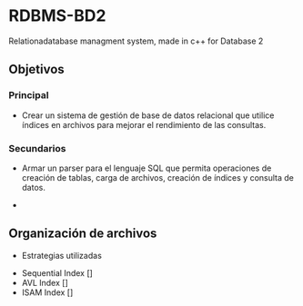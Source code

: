 # RDBMS-BD2
Relationadatabase managment system, made in c++ for Database 2

## Objetivos

### Principal

- Crear un sistema de gestión de base de datos relacional que utilice índices en archivos para mejorar el rendimiento de las consultas.

### Secundarios

- Armar un parser para el lenguaje SQL que permita operaciones de creación de tablas, carga de archivos, creación de índices y consulta de datos.

- 

## Organización de archivos

- Estrategias utilizadas

* Sequential Index []
* AVL Index []
* ISAM Index []





